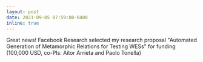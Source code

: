 ```yaml
---
layout: post
date: 2021-09-05 07:59:00-0400
inline: true
---
```


Great news! Facebook Research selected my research proposal "Automated Generation of Metamorphic Relations for Testing WESs" for funding (100,000 USD, co-PIs: Aitor Arrieta and Paolo Tonella)